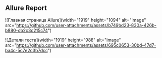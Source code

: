 ## Allure Report

![Главная страница Allure](width="1919" height="1094" alt="image" src="https://github.com/user-attachments/assets/b749bd23-830a-426b-b880-cb2c3c215c74")

![Детали теста](width="1919" height="988" alt="image" src="https://github.com/user-attachments/assets/695c0653-30bd-47d7-ba4c-5c7e2c3b7dcc")
